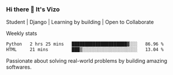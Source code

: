 ### Hi there 👋 It's Vizo

Student | Django | Learning by building | Open to Collaborate

Weekly stats
<!--START_SECTION:waka-->

```txt
Python   2 hrs 25 mins   █████████████████████▓░░░   86.96 %
HTML     21 mins         ███▒░░░░░░░░░░░░░░░░░░░░░   13.04 %
```

<!--END_SECTION:waka-->


Passionate about solving real-world problems by building amazing softwares.
